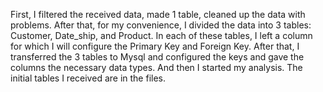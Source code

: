 First, I filtered the received data, made 1 table, cleaned up the data with problems. After that, for my convenience, I divided the data into 3 tables: Customer, Date_ship, and Product. In each of these tables, I left a column for which I will configure the Primary Key and Foreign Key. After that, I transferred the 3 tables to Mysql and configured the keys and gave the columns the necessary data types. And then I started my analysis. The initial tables I received are in the files. 
 
